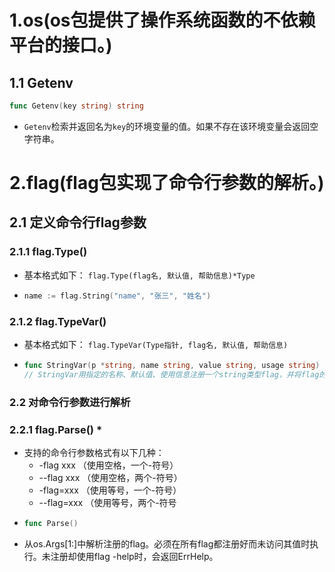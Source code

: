 # 1.os(os包提供了操作系统函数的不依赖平台的接口。)
## 1.1 Getenv
```go
func Getenv(key string) string
```
* ```Getenv```检索并返回名为```key```的环境变量的值。如果不存在该环境变量会返回空字符串。
# 2.flag(flag包实现了命令行参数的解析。)
## 2.1 定义命令行flag参数
### 2.1.1 flag.Type()
* 基本格式如下：
  ```flag.Type(flag名, 默认值, 帮助信息)*Type```
* ```go
  name := flag.String("name", "张三", "姓名")
  ```
### 2.1.2 flag.TypeVar()
* 基本格式如下：
  ``` flag.TypeVar(Type指针, flag名, 默认值, 帮助信息) ```
* ```go
  func StringVar(p *string, name string, value string, usage string)
  // StringVar用指定的名称、默认值、使用信息注册一个string类型flag，并将flag的值保存到p指向的变量。
  ```
### 2.2 对命令行参数进行解析
### 2.2.1 flag.Parse() *
* 支持的命令行参数格式有以下几种：
  * -flag xxx （使用空格，一个-符号）
  * --flag xxx （使用空格，两个-符号）
  * -flag=xxx （使用等号，一个-符号）
  * --flag=xxx （使用等号，两个-符号
* ```go
  func Parse()
  ```
* 从os.Args[1:]中解析注册的flag。必须在所有flag都注册好而未访问其值时执行。未注册却使用flag -help时，会返回ErrHelp。